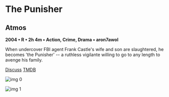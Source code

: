 # The Punisher

## Atmos

**2004 • R • 2h 4m • Action, Crime, Drama • aron7awol**

When undercover FBI agent Frank Castle's wife and son are slaughtered, he becomes 'the Punisher' -- a ruthless vigilante willing to go to any length to avenge his family.

[Discuss](https://www.avsforum.com/threads/bass-eq-for-filtered-movies.2995212/post-56865024)  [TMDB](7220)

![img 0](https://i.imgur.com/jEyyaLM.jpg)

![img 1](https://i.imgur.com/bIAb2OL.jpg)

